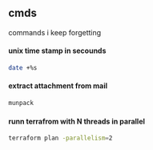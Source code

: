 ## cmds
commands i keep forgetting

#### unix time stamp in secounds
``` sh
date +%s
```

#### extract attachment from mail
```sh
munpack
```

#### runn terrafrom with N threads in parallel
``` sh
terraform plan -parallelism=2
```
